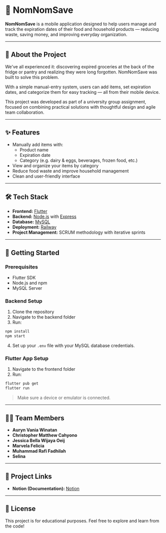# 🍱 NomNomSave

**NomNomSave** is a mobile application designed to help users manage and track the expiration dates of their food and household products — reducing waste, saving money, and improving everyday organization.

---

## 📱 About the Project

We've all experienced it: discovering expired groceries at the back of the fridge or pantry and realizing they were long forgotten. NomNomSave was built to solve this problem.

With a simple manual-entry system, users can add items, set expiration dates, and categorize them for easy tracking — all from their mobile device.

This project was developed as part of a university group assignment, focused on combining practical solutions with thoughtful design and agile team collaboration.

---

## ✨ Features

- Manually add items with:
  - Product name
  - Expiration date
  - Category (e.g. dairy & eggs, beverages, frozen food, etc.)
- View and organize your items by category
- Reduce food waste and improve household management
- Clean and user-friendly interface

---

## 🛠 Tech Stack

- **Frontend:** [Flutter](https://flutter.dev/)
- **Backend:** [Node.js](https://nodejs.org/) with [Express](https://expressjs.com/)
- **Database:** [MySQL](https://www.mysql.com/)
- **Deployment:** [Railway](https://railway.app/)
- **Project Management:** SCRUM methodology with iterative sprints

---

## 🚀 Getting Started

### Prerequisites

- Flutter SDK
- Node.js and npm
- MySQL Server

### Backend Setup

1. Clone the repository
2. Navigate to the backend folder
3. Run:

```bash
npm install
npm start
```

4. Set up your `.env` file with your MySQL database credentials.

### Flutter App Setup

1. Navigate to the frontend folder
2. Run:

```bash
flutter pub get
flutter run
```

> Make sure a device or emulator is connected.

---

## 👨‍💻 Team Members

- **Auryn Vania Winatan**  
- **Christopher Matthew Cahyono**  
- **Jessica Bella Wijaya Oeij**  
- **Marvela Felicia**  
- **Muhammad Rafi Fadhilah**  
- **Selina**

---

## 📂 Project Links

- **Notion (Documentation):** [Notion](https://www.notion.so/NomNomSave-1e26ada7c30980aca5bcfdd54d5bf8ed)

---

## 📌 License

This project is for educational purposes. Feel free to explore and learn from the code!
